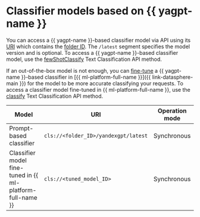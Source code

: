 # Classifier models based on {{ yagpt-name }}

You can access a {{ yagpt-name }}-based classifier model via API using its [URI](https://en.wikipedia.org/wiki/URI) which contains the [folder ID](../../../resource-manager/operations/folder/get-id.md). The `/latest` segment specifies the model version and is optional. To access a {{ yagpt-name }}-based classifier model, use the [fewShotClassify](../../text-classification/api-ref/TextClassification/fewShotClassify.md) Text Classification API method.

If an out-of-the-box model is not enough, you can [fine-tune](../../../datasphere/concepts/models/foundation-models.md#classifier-training) a {{ yagpt-name }}-based classifier in [{{ ml-platform-full-name }}]({{ link-datasphere-main }}) for the model to be more accurate classifying your requests. To access a classifier model fine-tuned in {{ ml-platform-full-name }}, use the [classify](../../text-classification/api-ref/TextClassification/classify.md) Text Classification API method.

| Model | URI | Operation mode |
|---|---|---|
| Prompt-based classifier | `cls://<folder_ID>/yandexgpt/latest` | Synchronous |
| Classifier model fine-tuned in {{ ml-platform-full-name }} | `cls://<tuned_model_ID>` | Synchronous |